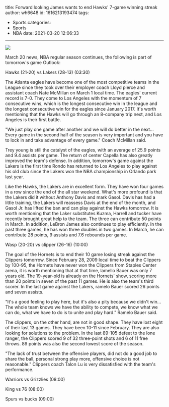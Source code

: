title: Forward looking  James wants to end Hawks' 7-game winning streak
author: wh6648
id: 1616213193474
tags: 
- Sports
categories: 
- Sports
- NBA
date: 2021-03-20 12:06:33
---
![](https://p6.itc.cn/images01/20210320/87e5aedf0b044691a2e3a5684b9686fc.jpeg)


March 20 news, NBA regular season continues, the following is part of tomorrow's game Outlook:

Hawks (21-20) vs Lakers (28-13) (03:30)

The Atlanta eagles have become one of the most competitive teams in the League since they took over their employer coach Lloyd pierce and assistant coach Nate McMillan on March 1 local time. The eagles' current record is 7-0. They come to Los Angeles with the momentum of 7 consecutive wins, which is the longest consecutive win in the league and the longest consecutive win for the eagles since January 2017. It's worth mentioning that the Hawks will go through an 8-company trip next, and Los Angeles is their first battle.

"We just play one game after another and we will do better in the next... Every game in the second half of the season is very important and you have to lock in and take advantage of every game." Coach McMillan said.

Trey young is still the catalyst of the eagles, with an average of 25.9 points and 9.4 assists per game. The return of center Capella has also greatly improved the team's defense. In addition, tomorrow's game against the Lakers is the first time Rondo has returned to Los Angeles to play against his old club since the Lakers won the NBA championship in Orlando park last year.

Like the Hawks, the Lakers are in excellent form. They have won four games in a row since the end of the all star weekend. What's more profound is that the Lakers did it without Anthony Davis and mark Gasol. Davis has had a little training, the Lakers will reassess Davis at the end of the month, and Gasol Jr. has lifted the ban and can play against the Hawks tomorrow. It is worth mentioning that the Laker substitutes Kuzma, Harrell and tucker have recently brought great help to the team. The three can contribute 50 points in March. In addition, LeBron James also continues to play efficiently. In the past three games, he has won three doubles in two games. In March, he can contribute 28 points, 9 assists and 7.6 rebounds per game.

Wasp (20-20) vs clipper (26-16) (10:00)

The goal of the Hornets is to end their 10 game losing streak against the Clippers tomorrow. Since February 28, 2009 local time to beat the Clippers by 100-95, the Hornets have never won the Clippers from Staples Center arena, it is worth mentioning that at that time, lamello Bauer was only 7 years old. The 19-year-old is already on the Hornets' show, scoring more than 20 points in seven of the past 11 games. He is also the team's third scorer. In the last game against the Lakers, ramelo Bauer scored 26 points and seven assists.

"It's a good feeling to play here, but it's also a pity because we didn't win... The whole team knows we have the ability to compete, we know what we can do, what we have to do is to unite and play hard." Ramelo Bauer said.

The clippers, on the other hand, are not in good shape. They have lost eight of their last 13 games. They have been 10-11 since February. They are also looking for solutions to the problem. In the last 89-105 defeat to the lone ranger, the Clippers scored 9 of 32 three-point shots and 6 of 11 free throws. 89 points was also the second lowest score of the season.

"The lack of trust between the offensive players, did not do a good job to share the ball, personal strong play more, offensive choice is not reasonable." Clippers coach Talon Lu is very dissatisfied with the team's performance.

Warriors vs Grizzlies (08:00)

King vs 76 (08:00)

Spurs vs bucks (09:00)


